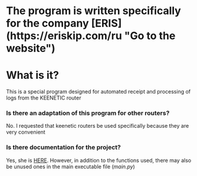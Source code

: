 <p align="center">
    <h1>
        The program is written specifically for the company [ERIS](https://eriskip.com/ru "Go to the website")
    </h1>
</p>

# What is it?
This is a special program designed for automated receipt and processing of logs from the KEENETIC router

### Is there an adaptation of this program for other routers?
No. I requested that keenetic routers be used specifically because they are very convenient

### Is there documentation for the project?
Yes, she is [HERE](). However, in addition to the functions used, there may also be unused ones in the main executable file (*main.py*)